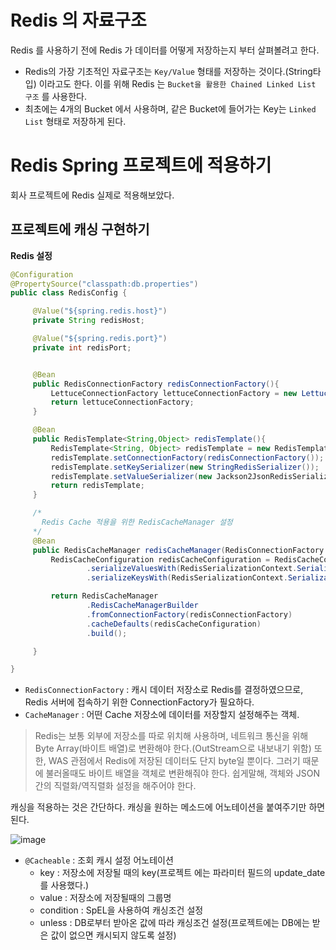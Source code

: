 # Redis 의 자료구조

Redis 를 사용하기 전에 Redis 가 데이터를 어떻게 저장하는지 부터 살펴볼려고 한다.

- Redis의 가장 기초적인 자료구조는 `Key/Value` 형태를 저장하는 것이다.(String타입) 이라고도 한다. 이를 위해 Redis 는 `Bucket을 활용한 Chained Linked List 구조` 를 사용한다.
- 최초에는 4개의 Bucket 에서 사용하며, 같은 Bucket에 들어가는 Key는 `Linked List` 형태로 저장하게 된다.
  


# Redis Spring 프로젝트에 적용하기

  회사 프로젝트에 Redis 실제로 적용해보았다.
  
  
  ## 프로젝트에 캐싱 구현하기
  
  
   __Redis 설정__
   
   ~~~java
@Configuration
@PropertySource("classpath:db.properties")
public class RedisConfig {

        @Value("${spring.redis.host}")
        private String redisHost;

        @Value("${spring.redis.port}")
        private int redisPort;


        @Bean
        public RedisConnectionFactory redisConnectionFactory(){
            LettuceConnectionFactory lettuceConnectionFactory = new LettuceConnectionFactory(redisHost, redisPort);
            return lettuceConnectionFactory;
        }

        @Bean
        public RedisTemplate<String,Object> redisTemplate(){
            RedisTemplate<String, Object> redisTemplate = new RedisTemplate<>();
            redisTemplate.setConnectionFactory(redisConnectionFactory());
            redisTemplate.setKeySerializer(new StringRedisSerializer());
            redisTemplate.setValueSerializer(new Jackson2JsonRedisSerializer<Object>(Object.class));
            return redisTemplate;
        }

        /*
          Redis Cache 적용을 위한 RedisCacheManager 설정
        */
        @Bean
        public RedisCacheManager redisCacheManager(RedisConnectionFactory redisConnectionFactory){
            RedisCacheConfiguration redisCacheConfiguration = RedisCacheConfiguration.defaultCacheConfig()
                    .serializeValuesWith(RedisSerializationContext.SerializationPair.fromSerializer(new             GenericJackson2JsonRedisSerializer()))
                    .serializeKeysWith(RedisSerializationContext.SerializationPair.fromSerializer(new StringRedisSerializer())).entryTtl(Duration.ofMinutes(30));

            return RedisCacheManager
                    .RedisCacheManagerBuilder
                    .fromConnectionFactory(redisConnectionFactory)
                    .cacheDefaults(redisCacheConfiguration)
                    .build();

        }

}
   ~~~
   
   - `RedisConnectionFactory` : 캐시 데이터 저장소로 Redis를 결정하였으므로, Redis 서버에 접속하기 위한 ConnectionFactory가 필요하다.
   - `CacheManager` : 어떤 Cache 저장소에 데이터를 저장할지 설정해주는 객체.
   
   > Redis는 보통 외부에 저장소를 따로 위치해 사용하며, 네트워크 통신을 위해 Byte Array(바이트 배열)로 변환해야 한다.(OutStream으로 내보내기 위함)
   또한, WAS 관점에서 Redis에 저장된 데이터도 단지 byte일 뿐이다. 그러기 때문에 불러올때도 바이트 배열을 객체로 변환해줘야 한다.
   쉽게말해, 객체와 JSON 간의 직렬화/역직렬화 설정을 해주어야 한다.
   
   
   캐싱을 적용하는 것은 간단하다. 캐싱을 원하는 메소드에 어노테이션을 붙여주기만 하면 된다.
    
   ![image](https://user-images.githubusercontent.com/79154652/152315898-d8e99cc4-b152-4454-b95b-a6f14ef7d9c1.png)

   - `@Cacheable` : 조회 캐시 설정 어노테이션
      - key : 저장소에 저장될 때의 key(프로젝트 에는 파라미터 필드의 update_date 를 사용했다.)
      - value : 저장소에 저장될때의 그룹명
      - condition : SpEL을 사용하여 캐싱조건 설정
      - unless : DB로부터 받아온 값에 따라 캐싱조건 설정(프로젝트에는 DB에는 받은 값이 없으면 캐시되지 않도록 설정)
    
